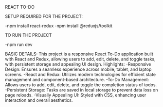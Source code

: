 REACT TO-DO

SETUP REQUIRED FOR THE PROJECT:

-npm install react-redux
-npm install @reduxjs/toolkit

TO RUN THE PROJECT

-npm run dev

BASIC DETAILS:
This project is a responsive React To-Do application built with React and Redux, allowing users to add, edit, delete, and toggle tasks, with persistent storage and appealing UI design.
Highlights:
-Responsive Design: Ensures a seamless experience across mobile, tablet, and laptop screens.
-React and Redux: Utilizes modern technologies for efficient state management and component-based architecture.
-To-Do Management: Allows users to add, edit, delete, and toggle the completion status of todos.
-Persistent Storage: Tasks are saved in local storage to prevent data loss on page reloads.
-Visually Appealing UI: Styled with CSS, enhancing user interaction and overall aesthetics.
